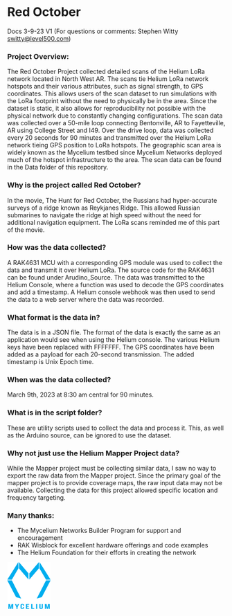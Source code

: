 # Red October
Docs 3-9-23 V1 (For questions or comments:  Stephen Witty switty@level500.com)  

### Project Overview:
The Red October Project collected detailed scans of the Helium LoRa network located in North West AR.  The scans tie Helium LoRa network hotspots and their various attributes, such as signal strength, to GPS coordinates.  This allows users of the scan dataset to run simulations with the LoRa footprint without the need to physically be in the area.  Since the dataset is static, it also allows for reproducibility not possible with the physical network due to constantly changing configurations.  The scan data was collected over a 50-mile loop connecting Bentonville, AR to Fayetteville, AR using College Street and I49.  Over the drive loop, data was collected every 20 seconds for 90 minutes and transmitted over the Helium LoRa network tieing GPS position to LoRa hotspots.  The geographic scan area is widely known as the Mycelium testbed since Mycelium Networks deployed much of the hotspot infrastructure to the area.  The scan data can be found in the Data folder of this repository.


### Why is the project called Red October?
In the movie, The Hunt for Red October, the Russians had hyper-accurate surveys of a ridge known as Reykjanes Ridge.  This allowed Russian submarines to navigate the ridge at high speed without the need for additional navigation equipment.   The LoRa scans reminded me of this part of the movie.

### How was the data collected?
A RAK4631 MCU with a corresponding GPS module was used to collect the data and transmit it over Helium LoRa.  The source code for the RAK4631 can be found under Arudino_Source.  The data was transmitted to the Helium Console, where a function was used to decode the GPS coordinates and add a timestamp.  A Helium console webhook was then used to send the data to a web server where the data was recorded.

### What format is the data in?
The data is in a JSON file.  The format of the data is exactly the same as an application would see when using the Helium console.  The various Helium keys have been replaced with FFFFFFF.  The GPS coordinates have been added as a payload for each 20-second transmission.    The added timestamp is Unix Epoch time.

### When was the data collected?
March 9th, 2023 at 8:30 am central for 90 minutes. 

### What is in the script folder?
These are utility scripts used to collect the data and process it.  This, as well as the Arduino source, can be ignored to use the dataset.

### Why not just use the Helium Mapper Project data?
While the Mapper project must be collecting similar data, I saw no way to export the raw data from the Mapper project.  Since the primary goal of the mapper project is to provide coverage maps, the raw input data may not be available.  Collecting the data for this project allowed specific location and frequency targeting.


### Many thanks:


- The Mycelium Networks Builder Program for support and encouragement
- RAK Wisblock for excellent hardware offerings and code examples
- The Helium Foundation for their efforts in creating the network

<img src="Pics/Mycelium.png" width="100">
